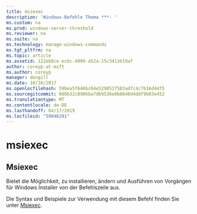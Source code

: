 ```yaml
---
title: msiexec
description: 'Windows-Befehle Thema ***- '
ms.custom: na
ms.prod: windows-server-threshold
ms.reviewer: na
ms.suite: na
ms.technology: manage-windows-commands
ms.tgt_pltfrm: na
ms.topic: article
ms.assetid: 122eb0ce-ecbc-4909-a52a-15c3413619af
author: coreyp-at-msft
ms.author: coreyp
manager: dongill
ms.date: 10/16/2017
ms.openlocfilehash: 59bea5f646bc04e529851f583ad7c4c7b16d44f5
ms.sourcegitcommit: 0d0b32c8986ba7db9536e0b8648d4ddf9b03e452
ms.translationtype: MT
ms.contentlocale: de-DE
ms.lasthandoff: 04/17/2019
ms.locfileid: "59846291"
---
```

# <a name="msiexec"></a>msiexec



## <a name="msiexec"></a>Msiexec

Bietet die Möglichkeit, zu installieren, ändern und Ausführen von Vorgängen für Windows Installer von der Befehlszeile aus.

Die Syntax und Beispiele zur Verwendung mit diesem Befehl finden Sie unter [Msiexec](https://go.microsoft.com/fwlink/?LinkId=94329).